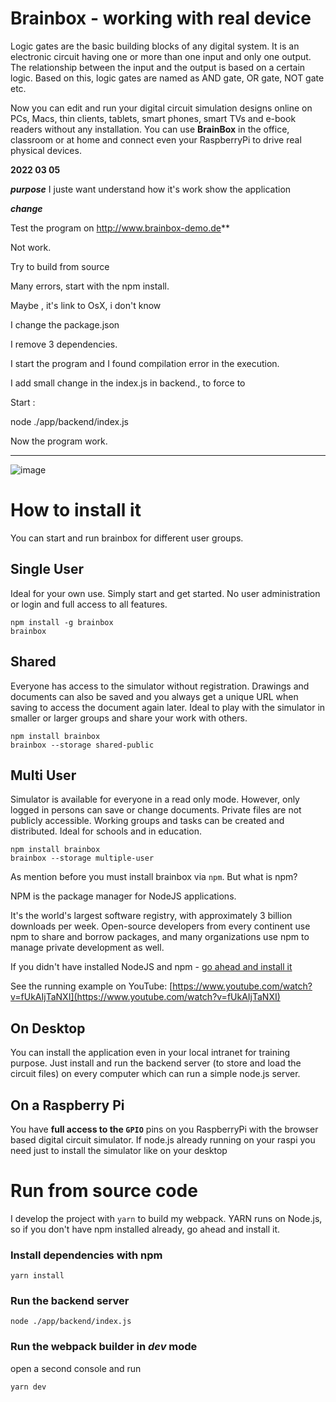 # Brainbox - working with real device

Logic gates are the basic building blocks of any digital system. It is an electronic circuit having one or 
more than one input and only one output. The relationship between the input and the output is based on a 
certain logic. Based on this, logic gates are named as AND gate, OR gate, NOT gate etc.

Now you can  edit and run your digital circuit simulation designs online on PCs, Macs, thin clients, tablets, smart 
phones, smart TVs and e-book readers without any installation. You can use **BrainBox** in the office, 
classroom or at home and connect even your RaspberryPi to drive real physical devices.



**2022 03 05**

***purpose***
I juste want understand how it's work
show the application

***change***

Test the program on http://www.brainbox-demo.de**

Not work.

Try to build from source

Many errors, start with the npm install.

Maybe , it's link to OsX, i don't know

I change the package.json

I remove 3 dependencies.

I start the program and I found compilation error in the execution.

I add small change in the index.js in backend., to force to 

Start :

node ./app/backend/index.js

Now the program work.

-----

![image](resources/animation.gif)


# How to install it

You can start and run brainbox for different user groups.

## Single User
Ideal for your own use. Simply start and get started. No user administration or login and full access to all features.
```  
npm install -g brainbox
brainbox
```

## Shared 
Everyone has access to the simulator without registration. Drawings and documents can also be saved and you always get a unique URL when saving to access the document again later. Ideal to play with the simulator in smaller or larger groups and share your work with others.
```  
npm install brainbox
brainbox --storage shared-public
```

## Multi User
Simulator is available for everyone in a read only mode. However, only logged in persons can save or change documents. 
Private files are not publicly accessible.  Working groups and tasks can be created and distributed. Ideal for schools 
and in education.

``` 
npm install brainbox
brainbox --storage multiple-user
```


As mention before you must install brainbox via `npm`. But what is npm?

NPM is the package manager for NodeJS applications. 


It's the world's largest software registry, with approximately 3 billion downloads per 
week. Open-source developers from every continent use npm to share and borrow packages, 
and many organizations use npm to manage private development as well.


If you didn't have installed NodeJS and npm - [go ahead and install it](https://www.npmjs.com/get-npm)


See the running example on YouTube: [https://www.youtube.com/watch?v=fUkAIjTaNXI](https://www.youtube.com/watch?v=fUkAIjTaNXI)



## On Desktop
You can install the application even in your local intranet for training purpose. Just install and run the backend 
server (to store and load the circuit files) on every computer which can run a simple node.js server. 


## On a Raspberry Pi
You have **full access to the `GPIO`** pins on you RaspberryPi with the browser based digital circuit simulator. If 
node.js already running on your raspi you need just to install the simulator 
like on your desktop



# Run from source code
I develop the project with `yarn` to build my webpack. 
YARN runs on Node.js, so if you don't have npm installed already, go ahead and install it.

### Install dependencies with npm

```
yarn install
```

### Run the backend server
``` 
node ./app/backend/index.js
```

### Run the webpack builder in *dev* mode
open a second console and run

``` 
yarn dev
```

